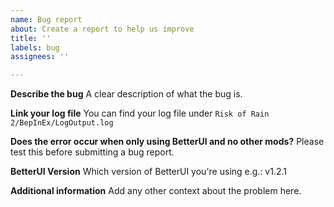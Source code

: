 ```yaml
---
name: Bug report
about: Create a report to help us improve
title: ''
labels: bug
assignees: ''

---
```


**Describe the bug**
A clear description of what the bug is.

**Link your log file**
You can find your log file under `Risk of Rain 2/BepInEx/LogOutput.log`

**Does the error occur when only using BetterUI and no other mods?**
Please test this before submitting a bug report. 

**BetterUI Version**
Which version of BetterUI you're using e.g.: v1.2.1

**Additional information**
Add any other context about the problem here.
